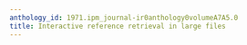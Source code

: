 ```yaml
---
anthology_id: 1971.ipm_journal-ir0anthology0volumeA7A5.0
title: Interactive reference retrieval in large files
---
```

